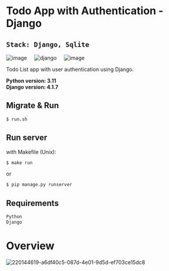 # Todo App with Authentication - Django

## `Stack: Django, Sqlite` 
![image](https://user-images.githubusercontent.com/53910160/219656211-a61ddcec-d573-4b1b-a77d-4592586d2106.png) &nbsp; &nbsp;
![django](https://user-images.githubusercontent.com/53910160/219654916-5dcf604d-7817-4f48-a44a-30fc2677aec2.png) &nbsp; &nbsp;
![image](https://user-images.githubusercontent.com/53910160/219655188-e9a99f67-39ad-49bd-bd82-9c86d8abc665.png)


Todo List app with user authentication using Django.

<b> Python version: 3.11 <br />
Django version: 4.1.7 </b>

## Migrate & Run
```sh
$ run.sh
```

## Run server

with Makefile (Unix):
```sh
$ make run
```

or 

```sh
$ pip manage.py runserver
```

## Requirements

```sh
Python
Django
```

# Overview

![220144619-a6df40c5-087d-4e01-9d5d-ef703ce15dc8](https://user-images.githubusercontent.com/53910160/220878011-8982a1d1-e26c-42de-97b9-097f54bc0e63.gif)
